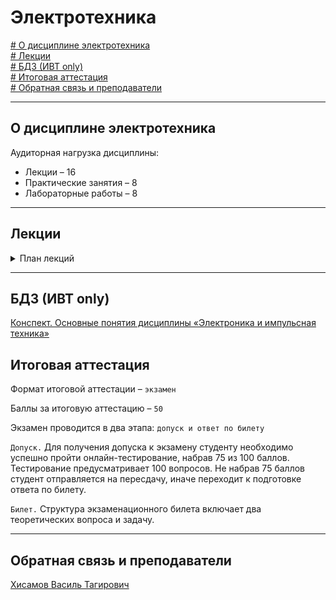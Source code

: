 # Электротехника  





[# О дисциплине электротехника](#о-дисциплине-электротехника)\
[# Лекции](#лекции)\
[# БДЗ (ИВТ only)](#бдз-ивт-only)\
[# Итоговая аттестация](#итоговая-аттестация)\
[# Обратная связь и преподаватели](#обратная-связь-и-преподаватели)

---
## О дисциплине электротехника

Аудиторная нагрузка дисциплины:
*   Лекции – 16
*   Практические занятия – 8
*   Лабораторные работы – 8

---
## Лекции
<details><summary>План лекций</summary>
  
    1. ТВЕРДОТЕЛЬНАЯ ЭЛЕКТРОНИКА. P-N ПЕРЕХОД
       1.1 Твердотельная электроника  
       1.2 Классификация твёрдых тел  
       1.3 Полупроводники  
       1.4 Монокристалл кремния и его выращивание  
           1.4.1 Монокристаллический кремний  
           1.4.2 Метод Чохральского  
       1.5 Зонная теория твёрдого тела  
       1.6 p-n переход  
       1.7 ВАХ p-n перехода  
       1.8 Эквивалентная модель p-n перехода  
       1.9 Переход полупроводник-металл  
       1.10 Свойства p-n перехода  
            1.10.1 Одностороння проводимость  
            1.10.2 Зависимость сопротивления от внешних факторов  
            1.10.3 Зависимость частоты от ёмкости  
            1.10.4 Дифференциальное сопротивление p-n перехода  
            1.10.5 Пробой  p-n перехода
        
    2. ПОЛУПРОВОДНИКОВЫЕ ДИОДЫ  
       2.1 Теоретическая ВАХ идеального диода  
       2.2 Классификация и основные параметры полупроводниковых диодов  
       2.3 Схемы на основе диодов  
           2.3.1 Полупроводниковые выпрямители  
           2.3.2 Полупроводниковые стабилизаторы напряжения  
           2.3.2.1 Параметрический стабилизатор на стабилитроне  
           2.3.2.2 Параметрический стабилизатор на стабисторе  
           2.3.2.3 Недостатки простой схемы со стабилитроном  
  
    3. ПОЛУПРОВОДНИКОВЫЕ ТРАНЗИСТОРЫ  
       3.1 Общие сведения о транзисторах  
           3.1.1 Определение  
           3.1.2 Дискретный транзистор  
           3.1.3 Интегральный транзистор  
           3.1.4 Применение биполярных транзисторов  
           3.1.5 Применение полевых транзисторов  
       3.2 Классификация транзисторов по основным параметрам  
           3.2.1 Обзор полупроводниковых материалов  
                 3.2.1.1 Германий (Ge)  
                 3.2.1.2 Кремний (Si)  
                 3.2.1.3 Арсенид галлия (GaAs)  
                 3.2.1.4 Карбид кремния (SiC) и нитрид галлия (GaN)  
       3.3 Классификация транзисторов по структуре  
           3.3.1 Биполярные транзисторы  
                 3.3.1.1 Определение  
                 3.3.1.2 Назначение и управление  
                 3.3.1.3 Разновидности биполярных транзисторов  
                 3.3.1.4 Диодная модель  
                 3.3.1.5 Модель Эберса - Молла  
                 3.3.1.6 Принцип работы  
                 3.3.1.7 Первичные параметры транзисторов  
                 3.3.1.8 Дифференциальные коэффициенты усиления  
                 3.3.1.9 Вторичные параметры транзисторов  
                 3.3.1.10 Статические характеристики (входные и выходные)  
                 3.3.1.11 Режимы работы  
           3.3.2 Полевые транзисторы  
                 3.3.2.1 Определение  
                 3.3.2.2 Назначение и управление  
                 3.3.2.3 Структура полевого транзистора  
                 3.3.2.4 Разновидности полевых транзисторов  
                 3.3.2.5 Основные характеристики полевых транзисторов  
              
    4. СХЕМЫ НА БИПОЛЯРНЫХ ТРАНЗИСТОРАХ  
       4.1 Три варианта включения БТ в схему  
           4.1.1 Схема с общим эмиттером (ОЭ)  
           4.1.2 Схема с общим эмиттером (ОК)  
           4.1.3 Схема с общей базой (ОБ)  
       4.2 Типовые схемы установки рабочей точки (РТ)  
       4.3 Схемы стабилизации рабочей точки  
       4.4 Пара Дарлингтона  
       4.5 Пара Шиклаи  
       4.6 Каскодная схема  
       4.7 Дифференциальный каскад  
      
    5. УСИЛИТЕЛИ ПОСТОЯННОГО ТОКА  
       5.1 Ослабление на низких частотах  
       5.2 Особенности усилителей постоянного тока  
           5.2.1 Схема усилителя  
           5.2.2 Входной ток смещения  
           5.2.3 Дрейф  
       5.3 Дифференциальный усилитель  
           5.3.1 Основная схема  
           5.3.2 Коэффициент усиления напряжения  
           5.3.3 Подавление синфазного сигнала и уменьшение Дрейфа  
           5.3.4 Симметричный выход  
           5.3.5 Усилитель, управляемый напряжением  
       5.4 Усилители в интегральном исполнении  
       5.5 Генератор стабильного тока и его применение в дифференциальном усилительном каскаде  
    
    6. ОПЕРАЦИОННЫЙ УСИЛИТЕЛЬ  
       6.1 Идеальный операционный усилитель  
           6.1.1 Идеальный инвертирующий усилитель  
           6.1.2 Идеальный неинвертирующий усилитель  
           6.1.3 Сравнение схем инвертирующего и неинвертирующего усилителей  
       6.2 Реальный операционный усилитель  
           6.2.1 Характеристики реального ОУ «в статике»  
           6.2.2 Характеристики реального ОУ «в динамике»  
           6.2.3 Ограничения реального ОУ  
       6.3 Внутренняя структура операционных усилителей  
       6.4 Стандартная схема операционного усилителя  
       6.5 Схемы на ОУ, не требующие пояснений  
    
    7. РЕЖИМЫ РАБОТЫ УСИЛИТЕЛЕЙ  
       7.1 Общие сведения  
       7.2 Режим А  
       7.3 Режим B  
       7.4 Режим AB  
       7.5 Режим D  
       7.6 Выводы по главе (Рубрика «На пальцах»)  
    
    8. СИНТЕЗ ЛОГИЧЕСКИХ ВЕНТИЛЕЙ  
       8.1 КМОП (CMOS)  
       8.2 КМОП вентили  
           8.2.1 Вентиль НЕ (инвертор, NOT)  
           8.2.2 Вентиль И-НЕ (NAND) двухвходовый  
           8.2.2 Вентиль ИЛИ-НЕ (NOR) двухвходовый  
      8.3 Потребляемая мощность КМОП вентилей  
    
    9. ПАМЯТЬ  
       9.1 Оперативное запоминающее устройство  
           9.1.1 Динамическое ОЗУ  
           9.1.2 Статическое ОЗУ (SRAM)  
           9.1.3 Аппаратные ресурсы и задержки в ОЗУ  
           9.1.4 Бистабильная ячейка  
           9.1.5 RS-триггер  
           9.1.6 D-защелка  
           9.1.7 D-триггер  
           9.1.8 Ячейка 6Т  
       9.2 Постоянное запоминающее устройство  
           9.2.1 Не репрограммируемые ПЗУ  
                 9.2.1.1 ПЗУ (ROM)  
                 9.2.1.2 ППЗУ (PROM)  
           9.2.2 Многократно программируемые  
                 9.2.2.1 СППЗУ (EPROM)  
                 9.2.2.2 ЭСППЗУ (EEPROM)  

</details>

---
## БДЗ (ИВТ only)

[Конспект. Основные понятия дисциплины «Электроника и импульсная техника»](./Bdz/bdz_1/README.md)

## Итоговая аттестация

Формат итоговой аттестации – `экзамен`

Баллы за итоговую аттестацию – `50` 

Экзамен проводится в два этапа: `допуск и ответ по билету`

`Допуск.` Для получения допуска к экзамену студенту необходимо успешно пройти онлайн-тестирование, набрав 75 из 100 баллов. Тестирование предусматривает 100 вопросов. Не набрав 75 баллов студент отправляется на пересдачу, иначе переходит к подготовке ответа по билету.

`Билет.` Структура экзаменационного билета включает два теоретических вопроса и задачу.

---
## Обратная связь и преподаватели

[Хисамов Василь Тагирович](https://t.me/PascalVT)
